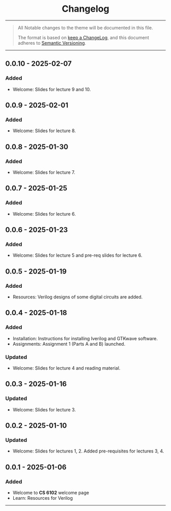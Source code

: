 
<center>
    <h1>Changelog</h1>
</center>

---

> All Notable changes to the theme will be documented in this file.
>
> The format is based on [keep a ChangeLog](https://keepachangelog.com/en/1.1.0/), and this document adheres to [Semantic Versioning](https://semver.org/spec/v2.0.0.html).

---

## 0.0.10 - 2025-02-07

### Added

- Welcome: Slides for lecture 9 and 10.

## 0.0.9 - 2025-02-01

### Added

- Welcome: Slides for lecture 8.

## 0.0.8 - 2025-01-30

### Added

- Welcome: Slides for lecture 7.

## 0.0.7 - 2025-01-25

### Added

- Welcome: Slides for lecture 6.

## 0.0.6 - 2025-01-23

### Added

- Welcome: Slides for lecture 5 and pre-req slides for lecture 6.

## 0.0.5 - 2025-01-19

### Added

- Resources: Verilog designs of some digital circuits are added.

## 0.0.4 - 2025-01-18

### Added

- Installation: Instructions for installing Iverilog and GTKwave software.
- Assignments: Assignment 1 (Parts A and B) launched.

### Updated

- Welcome: Slides for lecture 4 and reading material.

## 0.0.3 - 2025-01-16

### Updated

- Welcome: Slides for lecture 3.

## 0.0.2 - 2025-01-10

### Updated

- Welcome: Slides for lectures 1, 2. Added pre-requisites for lectures 3, 4.

## 0.0.1 - 2025-01-06

### Added

- Welcome to **CS 6102** welcome page
- Learn: Resources for Verilog

---
